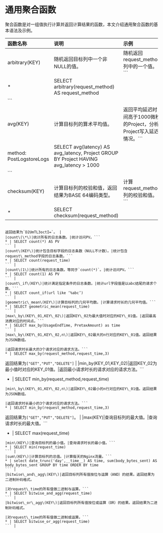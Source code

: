 # 通用聚合函数

聚合函数是对一组值执行计算并返回计算结果的函数，本文介绍通用聚合函数的基本语法及示例。

|函数名称|说明|示例|
|:---|:-|:-|
|arbitrary\(KEY\)|随机返回目标列中一个非NULL的值。|随机返回request\_method列中的一个值。```
* | SELECT arbitrary(request_method) AS request_method
``` |
|avg\(KEY\)|计算目标列的算术平均值。|返回平均延迟时间高于1000微秒的Project，分析Project写入延迟情况。```
method: PostLogstoreLogs | SELECT avg(latency) AS avg_latency, Project GROUP BY Project HAVING avg_latency > 1000
``` |
|checksum\(KEY\)|计算目标列的校验和值，返回结果为BASE 64编码类型。|计算request\_method列的校验和值。```
* | SELECT checksum(request_method)
```

返回结果为`D2UmTL3octI=`。 |
|count\(\*\)|统计所有的日志条数。|统计访问PV。```
* | SELECT count(*) AS PV
``` |
|count\(KEY\)|统计包含目标字段的日志条数（NULL不计数）。|统计包含request\_method字段的日志条数。```
* | SELECT count(request_time)
``` |
|count\(1\)|统计所有的日志条数。等同于`count(*)`。|统计访问PV。```
* | SELECT count(1) AS PV
``` |
|count\_if\(KEY\)|统计满足指定条件的日志条数。|统计url字段值是以abc结尾的请求个数。```
* | SELECT count_if(url like ‘%abc’) 
``` |
|geometric\_mean\(KEY\)|计算目标列的几何平均数。|计算请求时长的几何平均值。```
* | SELECT geometric_mean(request_time)
``` |
|max\_by\(KEY\_01,KEY\_02\)|返回KEY\_02为最大值时对应的KEY\_01值。|返回最高消费对应的时间点。```
* | SELECT max_by(UsageEndTime, PretaxAmount) as time
``` |
|max\_by\(KEY\_01,KEY\_02,n\)|返回KEY\_02最大的n行对应的KEY\_01值。返回结果为JSON数组。

|返回请求时长最大的3个请求对应的请求方法。```
* | SELECT max_by(request_method,request_time,3)
```

返回结果为`["GET","PUT","DELETE"]` |
|min\_by\(KEY\_01,KEY\_02\)|返回KEY\_02为最小值时对应的KEY\_01值。|返回最小请求时长的请求对应的请求方法。```
* | SELECT min_by(request_method,request_time)
``` |
|min\_by\(KEY\_01,KEY\_02,n\)|返回KEY\_02最小的n行对应的KEY\_01值。返回结果为JSON数组。

|返回请求时长最小的3个请求对应的请求方法。```
* | SELECT min_by(request_method,request_time,3)
```

返回结果为`["GET","PUT","DELETE"]`。 |
|max\(KEY\)|查询目标列的最大值。|查询请求时长的最大值。```
* | SELECT max(request_time)
``` |
|min\(KEY\)|查询目标列的最小值。|查询请求时长的最小值。```
* | SELECT min(request_time)
``` |
|sum\(KEY\)|计算目标列的总值。|计算每天的Nginx流量。```
* | select date_trunc('day',__time__) AS time, sum(body_bytes_sent) AS body_bytes_sent GROUP BY time ORDER BY time
``` |
|bitwise\_and\_agg\(KEY\)|返回目标列所有值按位与运算（AND）的结果。返回结果为二进制补码格式。

|对request\_time的所有值做二进制与运算。```
* | SELECT bitwise_and_agg(request_time)
``` |
|bitwise\_or\_agg\(KEY\)|返回目标列所有值按位或运算（OR）的结果。返回结果为二进制补码格式。

|对request\_time的所有值做二进制或运算。```
* | SELECT bitwise_or_agg(request_time)
``` |

